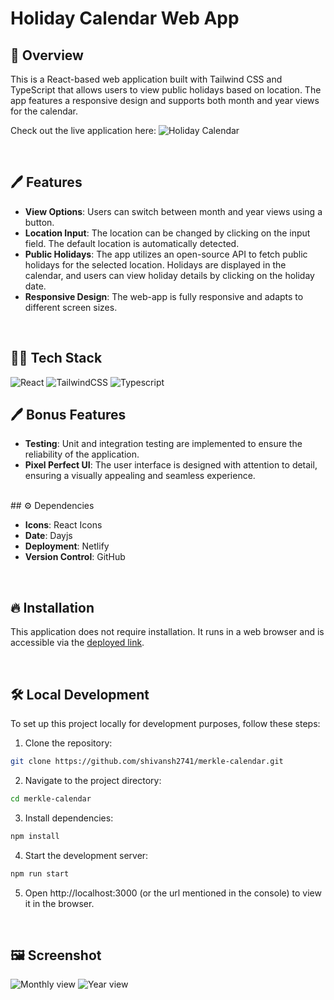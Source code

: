 
# Holiday Calendar Web App

## 📘 Overview

This is a React-based web application built with Tailwind CSS and TypeScript that allows users to view public holidays based on location. The app features a responsive design and supports both month and year views for the calendar.

Check out the live application here: ![Holiday Calendar](https://shiny-axolotl-57cf2b.netlify.app/)

<br>

## 🖊️ Features

- **View Options**: Users can switch between month and year views using a button.
- **Location Input**: The location can be changed by clicking on the input field. The default location is automatically detected.
- **Public Holidays**: The app utilizes an open-source API to fetch public holidays for the selected location. Holidays are displayed in the calendar, and users can view holiday details by clicking on the holiday date.
- **Responsive Design**: The web-app is fully responsive and adapts to different screen sizes.

<br>

## 🧑‍💻 Tech Stack

![React](https://img.shields.io/badge/react-%2320232a.svg?style=for-the-badge&logo=react&logoColor=%2361DAFB) 
![TailwindCSS](https://img.shields.io/badge/tailwindcss-%2338B2AC.svg?style=for-the-badge&logo=tailwind-css&logoColor=white)
![Typescript](https://www.datocms-assets.com/48401/1627663113-learn-typescript.png?fit=max&w=300)
<br>


## 🖊️ Bonus Features

- **Testing**: Unit and integration testing are implemented to ensure the reliability of the application.
- **Pixel Perfect UI**: The user interface is designed with attention to detail, ensuring a visually appealing and seamless experience.

<br>
## ⚙️ Dependencies

- **Icons**: React Icons
- **Date**: Dayjs
- **Deployment**: Netlify
- **Version Control**: GitHub

<br>


## 🔥 Installation

This application does not require installation. It runs in a web browser and is accessible via the [deployed link](https://shiny-axolotl-57cf2b.netlify.app/).

<br>

## 🛠️ Local Development

To set up this project locally for development purposes, follow these steps:

1. Clone the repository:
```bash
git clone https://github.com/shivansh2741/merkle-calendar.git
```

2. Navigate to the project directory:

```bash
cd merkle-calendar
```

3. Install dependencies:

```bash
npm install
```

4. Start the development server:
```bash
npm run start
```
5. Open http://localhost:3000 (or the url mentioned in the console) to view it in the browser.

<br>

## 🖼️ Screenshot
![Monthly view](https://github.com/shivansh2741/merkle-calendar/blob/main/assets/Monthly%20view.png)
![Year view](https://github.com/shivansh2741/merkle-calendar/blob/main/assets/Yearly%20view.png)
